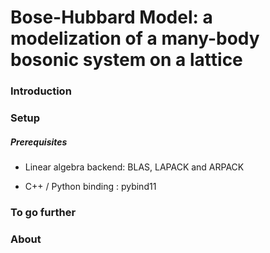 # Bose-Hubbard Model: a modelization of a many-body bosonic system on a lattice


### Introduction 



### Setup

##### Prerequisites

- Linear algebra backend: BLAS, LAPACK and ARPACK


- C++ / Python binding : pybind11


### To go further

### About
